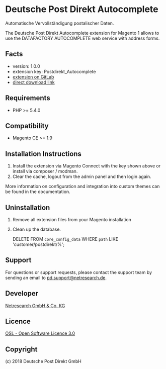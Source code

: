 Deutsche Post Direkt Autocomplete
=================================

Automatische Vervollständigung postalischer Daten.

The Deutsche Post Direkt Autocomplete extension for Magento 1 allows to use
the DATAFACTORY AUTOCOMPLETE web service with address forms.

Facts
-----
- version: 1.0.0
- extension key: Postdirekt_Autocomplete
- [extension on GitLab](https://git.netresearch.de/postdirekt/module-autocomplete-m1)
- [direct download link](https://git.netresearch.de/postdirekt/module-autocomplete-m1/repository/0.1.0/archive.tar.gz)

Requirements
------------
- PHP >= 5.4.0

Compatibility
-------------
- Magento CE >= 1.9

Installation Instructions
-------------------------

1. Install the extension via Magento Connect with the key shown above or install
   via composer / modman.
2. Clear the cache, logout from the admin panel and then login again.

More information on configuration and integration into custom themes can be found
in the documentation.

Uninstallation
--------------
1. Remove all extension files from your Magento installation
2. Clean up the database.


    DELETE FROM `core_config_data` WHERE `path` LIKE 'customer/postdirekt/%';

Support
-------

For questions or support requests, please contact the support team by sending an email to <pd.support@netresearch.de>.

Developer
---------
[Netresearch GmbH & Co. KG](https://www.netresearch.de/)

Licence
-------
[OSL - Open Software Licence 3.0](https://opensource.org/licenses/osl-3.0.php)

Copyright
---------
(c) 2018 Deutsche Post Direkt GmbH
